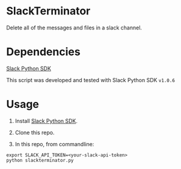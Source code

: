 # SlackTerminator
Delete all of the messages and files in a slack channel.

# Dependencies

[Slack Python SDK](https://github.com/slackapi/python-slackclient) 

This script was developed and tested with Slack Python SDK ```v1.0.6```

# Usage

1. Install [Slack Python SDK](https://github.com/slackapi/python-slackclient).

2. Clone this repo.

3. In this repo, from commandline:

```
export SLACK_API_TOKEN=<your-slack-api-token>
python slackterminator.py
```
